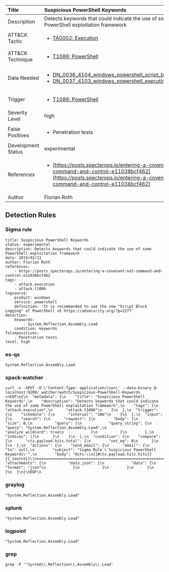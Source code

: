 | Title                | Suspicious PowerShell Keywords                                                                                                                                                 |
|:---------------------|:------------------------------------------------------------------------------------------------------------------------------------------------------------|
| Description          | Detects keywords that could indicate the use of some PowerShell exploitation framework                                                                                                                                           |
| ATT&amp;CK Tactic    | <ul><li>[TA0002: Execution](https://attack.mitre.org/tactics/TA0002)</li></ul>  |
| ATT&amp;CK Technique | <ul><li>[T1086: PowerShell](https://attack.mitre.org/techniques/T1086)</li></ul>                             |
| Data Needed          | <ul><li>[DN_0036_4104_windows_powershell_script_block](../Data_Needed/DN_0036_4104_windows_powershell_script_block.md)</li><li>[DN_0037_4103_windows_powershell_executing_pipeline](../Data_Needed/DN_0037_4103_windows_powershell_executing_pipeline.md)</li></ul>                                                         |
| Trigger              | <ul><li>[T1086: PowerShell](../Triggers/T1086.md)</li></ul>  |
| Severity Level       | high                                                                                                                                                 |
| False Positives      | <ul><li>Penetration tests</li></ul>                                                                  |
| Development Status   | experimental                                                                                                                                                |
| References           | <ul><li>[https://posts.specterops.io/entering-a-covenant-net-command-and-control-e11038bcf462](https://posts.specterops.io/entering-a-covenant-net-command-and-control-e11038bcf462)</li></ul>                                                          |
| Author               | Florian Roth                                                                                                                                                |


## Detection Rules

### Sigma rule

```
title: Suspicious PowerShell Keywords
status: experimental
description: Detects keywords that could indicate the use of some PowerShell exploitation framework
date: 2019/02/11
author: Florian Roth
references:
    - https://posts.specterops.io/entering-a-covenant-net-command-and-control-e11038bcf462
tags:
    - attack.execution
    - attack.t1086
logsource:
    product: windows
    service: powershell
    definition: 'It is recommanded to use the new "Script Block Logging" of PowerShell v5 https://adsecurity.org/?p=2277'
detection:
    keywords:
        - System.Reflection.Assembly.Load
    condition: keywords
falsepositives:
    - Penetration tests
level: high

```





### es-qs
    
```
System.Reflection.Assembly.Load
```


### xpack-watcher
    
```
curl -s -XPUT -H \'Content-Type: application/json\' --data-binary @- localhost:9200/_watcher/watch/Suspicious-PowerShell-Keywords <<EOF\n{\n  "metadata": {\n    "title": "Suspicious PowerShell Keywords",\n    "description": "Detects keywords that could indicate the use of some PowerShell exploitation framework",\n    "tags": [\n      "attack.execution",\n      "attack.t1086"\n    ]\n  },\n  "trigger": {\n    "schedule": {\n      "interval": "30m"\n    }\n  },\n  "input": {\n    "search": {\n      "request": {\n        "body": {\n          "size": 0,\n          "query": {\n            "query_string": {\n              "query": "System.Reflection.Assembly.Load",\n              "analyze_wildcard": true\n            }\n          }\n        },\n        "indices": []\n      }\n    }\n  },\n  "condition": {\n    "compare": {\n      "ctx.payload.hits.total": {\n        "not_eq": 0\n      }\n    }\n  },\n  "actions": {\n    "send_email": {\n      "email": {\n        "to": null,\n        "subject": "Sigma Rule \'Suspicious PowerShell Keywords\'",\n        "body": "Hits:\\n{{#ctx.payload.hits.hits}}{{_source}}\\n================================================================================\\n{{/ctx.payload.hits.hits}}",\n        "attachments": {\n          "data.json": {\n            "data": {\n              "format": "json"\n            }\n          }\n        }\n      }\n    }\n  }\n}\nEOF\n
```


### graylog
    
```
"System.Reflection.Assembly.Load"
```


### splunk
    
```
"System.Reflection.Assembly.Load"
```


### logpoint
    
```
"System.Reflection.Assembly.Load"
```


### grep
    
```
grep -P '^System\\.Reflection\\.Assembly\\.Load'
```



